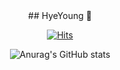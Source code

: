 
<center> ## HyeYoung 🫥 </center>

<div align="center">


[![Hits](https://hits.seeyoufarm.com/api/count/incr/badge.svg?url=https%3A%2F%2Fgithub.com%2Fhyeyeoung&count_bg=%231D2094&title_bg=%23000000&icon=&icon_color=%23E7E7E7&title=hits&edge_flat=false)](https://github.com/hyeyeoung)


![Anurag's GitHub stats](https://github-readme-stats.vercel.app/api?username=hyeyeoung&show_icons=true&theme=radical)

</div>